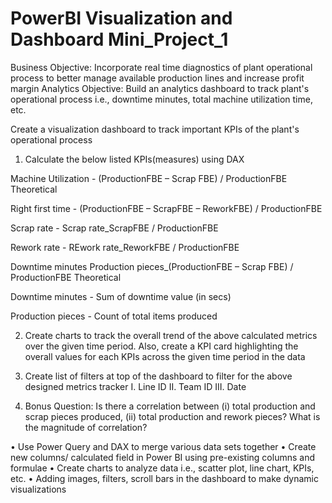 # PowerBI Visualization and Dashboard Mini_Project_1 

 Business Objective: Incorporate real time diagnostics of plant operational process to better manage available production lines and increase profit margin
 Analytics Objective: Build an analytics dashboard to track plant's operational process i.e., downtime minutes, total machine utilization time, etc.
 
Create a visualization dashboard to track important KPIs of the plant's operational process 
1. Calculate the below listed KPIs(measures) using DAX 

Machine Utilization - (ProductionFBE – Scrap FBE) / ProductionFBE Theoretical

Right first time - (ProductionFBE – ScrapFBE – ReworkFBE) / ProductionFBE

Scrap rate - Scrap rate_ScrapFBE / ProductionFBE 

Rework rate - REwork rate_ReworkFBE / ProductionFBE 

Downtime minutes Production pieces_(ProductionFBE – Scrap FBE) / ProductionFBE Theoretical

Downtime minutes - Sum of downtime value (in secs)

Production pieces - Count of total items produced

2. Create charts to track the overall trend of the above calculated metrics over the given time period. Also, create a KPI card highlighting the overall values for each KPIs across the given time period in the data
 
3. Create list of filters at top of the dashboard to filter for the above designed metrics tracker
I. Line ID
II. Team ID
III. Date

4. Bonus Question: Is there a correlation between (i) total production and scrap pieces produced, (ii) total production and rework pieces? What is the magnitude of correlation?
  

• Use Power Query and DAX to merge various data sets together
• Create new columns/ calculated field in Power BI using pre-existing columns and formulae
• Create charts to analyze data i.e., scatter plot, line chart, KPIs, etc.
• Adding images, filters, scroll bars in the dashboard to make dynamic visualizations
